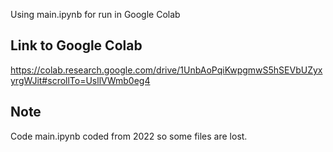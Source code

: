 Using main.ipynb for run in Google Colab

## Link to Google Colab

https://colab.research.google.com/drive/1UnbAoPqiKwpgmwS5hSEVbUZyxyrgWJit#scrollTo=UsllVWmb0eg4

## Note
Code main.ipynb coded from 2022 so some files are lost.
